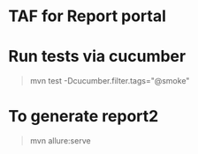 # TAF for Report portal

# Run tests via cucumber 
>mvn test -Dcucumber.filter.tags="@smoke"

# To generate report2
>mvn allure:serve
